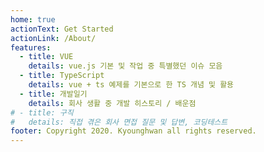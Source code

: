 ```yaml
---
home: true
actionText: Get Started
actionLink: /About/
features:
  - title: VUE
    details: vue.js 기본 및 작업 중 특별했던 이슈 모음
  - title: TypeScript
    details: vue + ts 예제를 기본으로 한 TS 개념 및 활용
  - title: 개발일기
    details: 회사 생활 중 개발 히스토리 / 배운점
# - title: 구직
#   details: 직접 겪은 회사 면접 질문 및 답변, 코딩테스트
footer: Copyright 2020. Kyounghwan all rights reserved.
---
```

